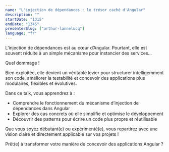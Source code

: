 ```yaml
---
name: "L'injection de dépendances : le trésor caché d'Angular"
description: ""
startDate: "1315"
endDate: "1345"
presenterSlug: ["arthur-lannelucq"]
language: "fr"
---
```


L’injection de dépendances est au cœur d’Angular.
Pourtant, elle est souvent réduite à un simple mécanisme pour instancier des services...

Quel dommage !

Bien exploitée, elle devient un véritable levier pour structurer intelligemment son code, améliorer la testabilité et concevoir des applications plus modulaires, flexibles et évolutives.

Dans ce talk, vous apprendrez à :

- Comprendre le fonctionnement du mécanisme d’injection de dépendances dans Angular
- Explorer des cas concrets où elle simplifie et optimise le développement
- Découvrir des patterns pour écrire un code plus propre et réutilisable

Que vous soyez débutant(e) ou expérimenté(e), vous repartirez avec une vision claire et directement applicable sur vos projets !

Prêt(e) à transformer votre manière de concevoir des applications Angular ?
